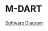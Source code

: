 # M-DART

[Software Diagram](https://www.draw.io/?state=%7B"ids":%5B"1baedZCdRMubKkNbw4RqnQqFeQgDtPncD"%5D,"action":"open","userId":"112644069261546685875"%7D "Magnus Software Diagram")
